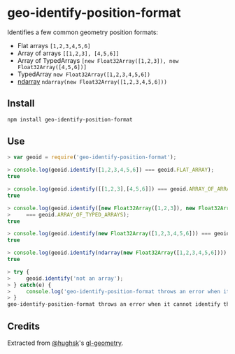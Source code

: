 # geo-identify-position-format

Identifies a few common geometry position formats:

* Flat arrays `[1,2,3,4,5,6]`
* Array of arrays `[[1,2,3], [4,5,6]]`
* Array of TypedArrays `[new Float32Array([1,2,3]), new Float32Array([4,5,6])]`
* TypedArray `new Float32Array([1,2,3,4,5,6])`
* [ndarray](https://www.npmjs.com/package/ndarray) `ndarray(new Float32Array([1,2,3,4,5,6]))`

## Install

```sh
npm install geo-identify-position-format
```

## Use
```js
> var geoid = require('geo-identify-position-format');

> console.log(geoid.identify([1,2,3,4,5,6]) === geoid.FLAT_ARRAY);
true

> console.log(geoid.identify([[1,2,3],[4,5,6]]) === geoid.ARRAY_OF_ARRAYS);
true

> console.log(geoid.identify([new Float32Array([1,2,3]), new Float32Array([4,5,6])])
>     === geoid.ARRAY_OF_TYPED_ARRAYS);
true

> console.log(geoid.identify(new Float32Array([1,2,3,4,5,6])) === geoid.TYPED_ARRAY);
true

> console.log(geoid.identify(ndarray(new Float32Array([1,2,3,4,5,6]))) === geoid.NDARRAY);
true

> try {
>     geoid.identify('not an array');
> } catch(e) {
>     console.log('geo-identify-position-format throws an error when it cannot identify the format.');
> }
geo-identify-position-format throws an error when it cannot identify the format.
```

## Credits

Extracted from [@hughsk](https://twitter.com/hughskennedy)'s [gl-geometry](https://github.com/hughsk/gl-geometry).
